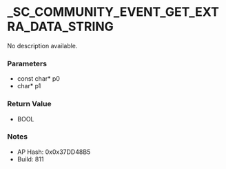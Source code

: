 # _SC_COMMUNITY_EVENT_GET_EXTRA_DATA_STRING

No description available.

### Parameters
* const char* p0
* char* p1

### Return Value
* BOOL

### Notes
* AP Hash: 0x0x37DD48B5
* Build: 811

